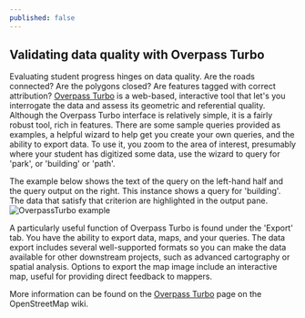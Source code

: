 ```yaml
---
published: false
---
```


## Validating data quality with Overpass Turbo

Evaluating student progress hinges on data quality. Are the roads connected? Are the polygons closed? Are features tagged with correct attribution? [Overpass Turbo](http://overpass-turbo.eu/) is a web-based, interactive tool that let's you interrogate the data and assess its geometric and referential quality. Although the Overpass Turbo interface is relatively simple, it is a fairly robust tool, rich in features. There are some sample queries provided as examples, a helpful wizard to help get you create your own queries, and the ability to export data. To use it, you zoom to the area of interest, presumably where your student has digitized some data, use the wizard to query for 'park', or 'building' or 'path'. 

The example below shows the text of the query on the left-hand half and the query output on the right. This instance shows a query for 'building'. The data that satisfy that criterion are highlighted in the output pane. ![OverpassTurbo example](/_posts/en/modules/resources/Overpass_turbo.tiff)

A particularly useful function of Overpass Turbo is found under the 'Export' tab. You have the ability to export data, maps, and your queries. The data export includes several well-supported formats so you can make the data available for other downstream projects, such as advanced cartography or spatial analysis. Options to export the map image include an interactive map, useful for providing direct feedback to mappers. 

More information can be found on the [Overpass Turbo](http://wiki.openstreetmap.org/wiki/Overpass_turbo) page on the OpenStreetMap wiki.